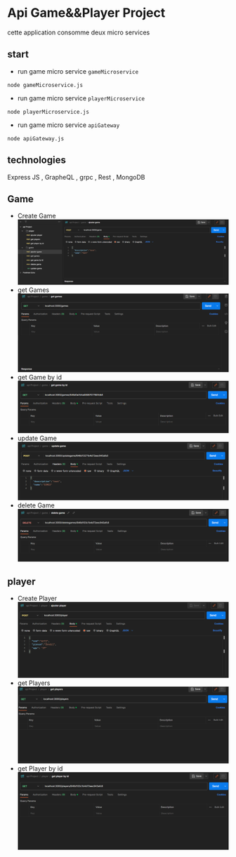 # Api Game&&Player Project
cette application consomme deux micro services
## start
- run game micro service `gameMicroservice`
```shell
node gameMicroservice.js
```
- run game micro service `playerMicroservice`
```shell
node playerMicroservice.js
```
- run game micro service `apiGateway`
```shell
node apiGateway.js
```
## technologies
 Express JS , GrapheQL , grpc , Rest , MongoDB 
## Game 
- Create Game
![image](./assets/Game/Ajout.PNG)
- get Games
![image](./assets/Game/Get.PNG)
- get Game by id  
![image](./assets/Game/Getid.PNG)
- update Game 
![image](./assets/Game/Update.PNG)
- delete Game 
![image](./assets/Game/Delete.PNG)
## player 
- Create Player
![image](./assets/Player/Ajout.PNG)
- get Players
![image](./assets/Player/Get.PNG)
- get Player by id  
![image](./assets/Player/Getid.PNG)